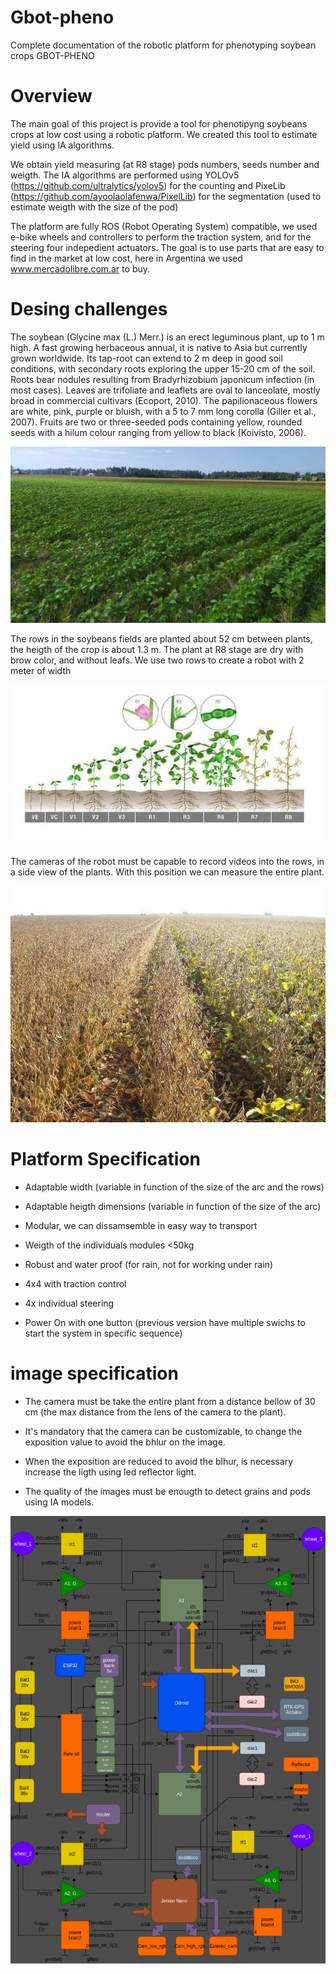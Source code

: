 # Gbot-pheno

Complete documentation of the robotic platform for phenotyping soybean crops GBOT-PHENO

# Overview

The main goal of this project is provide a tool for phenotipyng soybeans crops at low cost using a robotic platform. We created this tool to estimate yield using IA algorithms.

We obtain yield measuring (at R8 stage) pods numbers, seeds number and weigth. The IA algorithms are performed using YOLOv5 (https://github.com/ultralytics/yolov5) for the counting and PixeLib (https://github.com/ayoolaolafenwa/PixelLib) for the segmentation (used to estimate weigth with the size of the pod)

The platform are fully ROS (Robot Operating System) compatible, we used e-bike wheels and controllers to perform the traction system, and for the steering four indepedient actuators. The goal is to use parts that are easy to find in the market at low cost, here in Argentina we used www.mercadolibre.com.ar to buy.

# Desing challenges

The soybean (Glycine max (L.) Merr.) is an erect leguminous plant, up to 1 m high. A fast growing herbaceous annual, it is native to Asia but currently grown worldwide. Its tap-root can extend to 2 m deep in good soil conditions, with secondary roots exploring the upper 15-20 cm of the soil. Roots bear nodules resulting from Bradyrhizobium japonicum infection (in most cases). Leaves are trifoliate and leaflets are oval to lanceolate, mostly broad in commercial cultivars (Ecoport, 2010). The papilionaceous flowers are white, pink, purple or bluish, with a 5 to 7 mm long corolla (Giller et al., 2007). Fruits are two or three-seeded pods containing yellow, rounded seeds with a hilum colour ranging from yellow to black (Koivisto, 2006).





![alt text](https://github.com/jepeloa/gbot_pheno/blob/main/soybean.jpg)






The rows in the soybeans fields are planted about 52 cm between plants, the heigth of the crop is about 1.3 m. The plant at R8 stage are dry with brow color, and without leafs. We use two rows to create a robot with 2 meter of width

![alt text](https://github.com/jepeloa/gbot_pheno/blob/main/stages_soybean.jpg)

The cameras of the robot must be capable to record videos into the rows, in a side view of the plants. With this position we can measure the entire plant.

![alt text](https://github.com/jepeloa/gbot_pheno/blob/main/soybean_pods.jpg)

# Platform Specification

- Adaptable width (variable in function of the size of the arc and the rows)

- Adaptable heigth dimensions (variable in function of the size of the arc)

- Modular, we can dissamsemble in easy way to transport

- Weigth of the individuals modules <50kg

- Robust and water proof (for rain, not for working under rain)

- 4x4 with traction control

- 4x individual steering

- Power On with one button (previous version have multiple swichs to start the system in specific sequence)

# image specification

- The camera must be take the entire plant from a distance bellow of 30 cm (the max distance from the lens of the camera to the plant).

- It's mandatory that the camera can be customizable, to change the exposition value to avoid the bhlur on the image.

- When the exposition are reduced to avoid the blhur, is necessary increase the ligth using led reflector light.

- The quality of the images must be enougth to detect grains and pods using IA models.

![alt text](https://github.com/jepeloa/gbot_pheno/blob/main/Schematic_gbot_v3.drawio.png)






